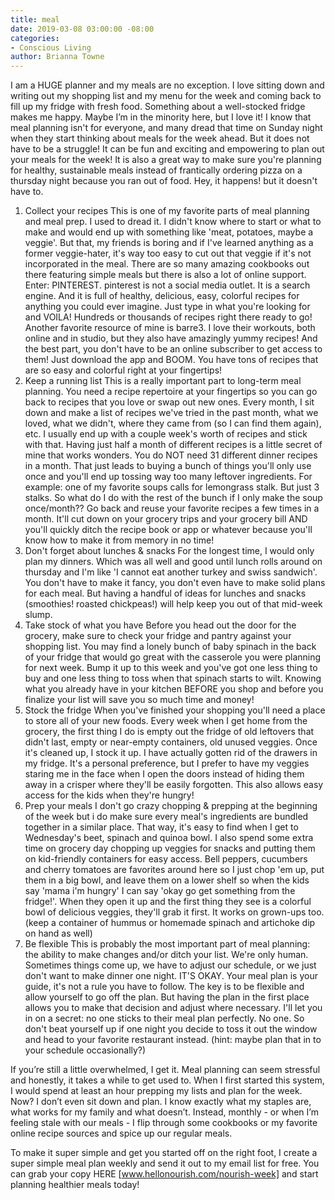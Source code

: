 ```yaml
---
title: meal
date: 2019-03-08 03:00:00 -08:00
categories:
- Conscious Living
author: Brianna Towne
---
```


I am a HUGE planner and my meals are no exception. I love sitting down and writing out my shopping list and my menu for the week and coming back to fill up my fridge with fresh food. Something about a well-stocked fridge makes me happy. Maybe I’m in the minority here, but I love it! I know that meal planning isn't for everyone, and many dread that time on Sunday night when they start thinking about meals for the week ahead. But it does not have to be a struggle! It can be fun and exciting and empowering to plan out your meals for the week! It is also a great way to make sure you're planning for healthy, sustainable meals instead of frantically ordering pizza on a thursday night because you ran out of food. Hey, it happens! but it doesn't have to.
1. Collect your recipes
This is one of my favorite parts of meal planning and meal prep. I used to dread it. I didn't know where to start or what to make and would end up with something like 'meat, potatoes, maybe a veggie'. But that, my friends is boring and if I've learned anything as a former veggie-hater, it's way too easy to cut out that veggie if it's not incorporated in the meal. There are so many amazing cookbooks out there featuring simple meals but there is also a lot of online support.
Enter: PINTEREST. pinterest is not a social media outlet. It is a search engine. And it is full of healthy, delicious, easy, colorful recipes for anything you could ever imagine. Just type in what you're looking for and VOILA! Hundreds or thousands of recipes right there ready to go! 
Another favorite resource of mine is barre3. I love their workouts, both online and in studio, but they also have amazingly yummy recipes! And the best part, you don't have to be an online subscriber to get access to them! Just download the app and BOOM. You have tons of recipes that are so easy and colorful right at your fingertips!
2. Keep a running list
This is a really important part to long-term meal planning. You need a recipe repertoire at your fingertips so you can go back to recipes that you love or swap out new ones. Every month, I sit down and make a list of recipes we've tried in the past month, what we loved, what we didn't, where they came from (so I can find them again), etc. I usually end up with a couple week's worth of recipes and stick with that.
Having just half a month of different recipes is a little secret of mine that works wonders. You do NOT need 31 different dinner recipes in a month. That just leads to buying a bunch of things you'll only use once and you'll end up tossing way too many leftover ingredients. For example: one of my favorite soups calls for lemongrass stalk. But just 3 stalks. So what do I do with the rest of the bunch if I only make the soup once/month?? Go back and reuse your favorite recipes a few times in a month. It'll cut down on your grocery trips and your grocery bill AND you'll quickly ditch the recipe book or app or whatever because you'll know how to make it from memory in no time!
3. Don't forget about lunches & snacks
For the longest time, I would only plan my dinners. Which was all well and good until lunch rolls around on thursday and I'm like 'I cannot eat another turkey and swiss sandwich'. You don't have to make it fancy, you don't even have to make solid plans for each meal. But having a handful of ideas for lunches and snacks (smoothies! roasted chickpeas!) will help keep you out of that mid-week slump.
4. Take stock of what you have
Before you head out the door for the grocery, make sure to check your fridge and pantry against your shopping list. You may find a lonely bunch of baby spinach in the back of your fridge that would go great with the casserole you were planning for next week. Bump it up to this week and you've got one less thing to buy and one less thing to toss when that spinach starts to wilt. Knowing what you already have in your kitchen BEFORE you shop and before you finalize your list will save you so much time and money!
5. Stock the fridge
When you've finished your shopping you'll need a place to store all of your new foods. Every week when I get home from the grocery, the first thing I do is empty out the fridge of old leftovers that didn't last, empty or near-empty containers, old unused veggies. Once it's cleaned up, I stock it up. I have actually gotten rid of the drawers in my fridge. It's a personal preference, but I prefer to have my veggies staring me in the face when I open the doors instead of hiding them away in a crisper where they'll be easily forgotten. This also allows easy access for the kids when they're hungry!
6. Prep your meals
I don't go crazy chopping & prepping at the beginning of the week but i do make sure every meal's ingredients are bundled together in a similar place. That way, it's easy to find when I get to Wednesday's beet, spinach and quinoa bowl. I also spend some extra time on grocery day chopping up veggies for snacks and putting them on kid-friendly containers for easy access. Bell peppers, cucumbers and cherry tomatoes are favorites around here so I just chop 'em up, put them in a big bowl, and leave them on a lower shelf so when the kids say 'mama i'm hungry' I can say 'okay go get something from the fridge!'. When they open it up and the first thing they see is a colorful bowl of delicious veggies, they'll grab it first. It works on grown-ups too. (keep a container of hummus or homemade spinach and artichoke dip on hand as well)
7. Be flexible
This is probably the most important part of meal planning: the ability to make changes and/or ditch your list. We're only human. Sometimes things come up, we have to adjust our schedule, or we just don't want to make dinner one night. IT'S OKAY. Your meal plan is your guide, it's not a rule you have to follow. The key is to be flexible and allow yourself to go off the plan. But having the plan in the first place allows you to make that decision and adjust where necessary. I'll let you in on a secret: no one sticks to their meal plan perfectly. No one. So don't beat yourself up if one night you decide to toss it out the window and head to your favorite restaurant instead. (hint: maybe plan that in to your schedule occasionally?)

If you’re still a little overwhelmed, I get it. Meal planning can seem stressful and honestly, it takes a while to get used to. When I first started this system, I would spend at least an hour prepping my lists and plan for the week. Now? I don’t even sit down and plan. I know exactly what my staples are, what works for my family and what doesn’t. Instead, monthly - or when I’m feeling stale with our meals - I flip through some cookbooks or my favorite online recipe sources and spice up our regular meals.

To make it super simple and get you started off on the right foot, I create a super simple meal plan weekly and send it out to my email list for free. You can grab your copy HERE [www.hellonourish.com/nourish-week] and start planning healthier meals today!